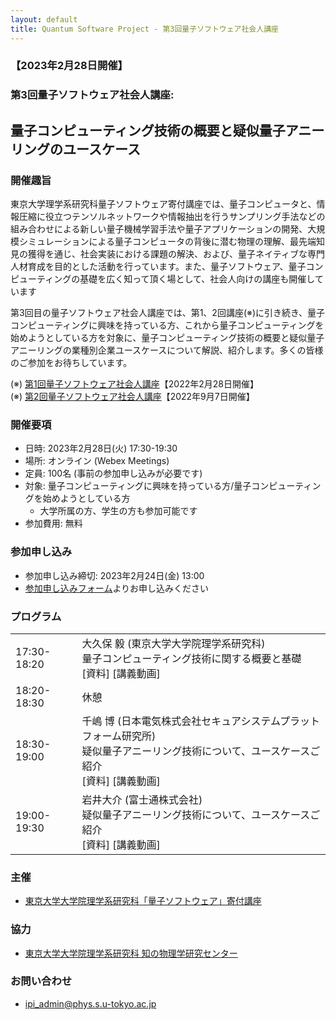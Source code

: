 ```yaml
---
layout: default
title: Quantum Software Project - 第3回量子ソフトウェア社会人講座
---
```


### 【2023年2月28日開催】
### 第3回量子ソフトウェア社会人講座:
## 量子コンピューティング技術の概要と疑似量子アニーリングのユースケース

### 開催趣旨

東京大学理学系研究科量子ソフトウェア寄付講座では、量子コンピュータと、情報圧縮に役立つテンソルネットワークや情報抽出を行うサンプリング手法などの組み合わせによる新しい量子機械学習手法や量子アプリケーションの開発、大規模シミュレーションによる量子コンピュータの背後に潜む物理の理解、最先端知見の獲得を通じ、社会実装における課題の解決、および、量子ネイティブな専門人材育成を目的とした活動を行っています。また、量子ソフトウェア、量子コンピューティングの基礎を広く知って頂く場として、社会人向けの講座も開催しています

第3回目の量子ソフトウェア社会人講座では、第1、2回講座(※)に引き続き、量子コンピューティングに興味を持っている方、これから量子コンピューティングを始めようとしている方を対象に、量子コンピューティング技術の概要と疑似量子アニーリングの業種別企業ユースケースについて解説、紹介します。多くの皆様のご参加をお待ちしています。

(※) [第1回量子ソフトウェア社会人講座](openseminar202202)【2022年2月28日開催】<br/>
(※) [第2回量子ソフトウェア社会人講座](openseminar202209)【2022年9月7日開催】

### 開催要項

* 日時: 2023年2月28日(火) 17:30-19:30
* 場所: オンライン (Webex Meetings)
* 定員: 100名 (事前の参加申し込みが必要です)
* 対象: 量子コンピューティングに興味を持っている方/量子コンピューティングを始めようとしている方
    * 大学所属の方、学生の方も参加可能です
* 参加費用: 無料

### 参加申し込み

* 参加申し込み締切: 2023年2月24日(金) 13:00
* [参加申し込みフォーム]()よりお申し込みください

### プログラム

<table>
<tr><td>17:30-18:20</td><td>大久保 毅 (東京大学大学院理学系研究科)<br/>量子コンピューティング技術に関する概要と基礎<br/>[資料] [講義動画]</td></tr>
<tr><td>18:20-18:30</td><td>休憩</td></tr>
<tr><td>18:30-19:00</td><td>千嶋 博 (日本電気株式会社セキュアシステムプラットフォーム研究所)<br/>疑似量子アニーリング技術について、ユースケースご紹介<br/>[資料] [講義動画]</td></tr>
<tr><td>19:00-19:30</td><td>岩井大介 (富士通株式会社)<br/>疑似量子アニーリング技術について、ユースケースご紹介<br/>[資料] [講義動画]</td></tr>
</table>

### 主催

* [東京大学大学院理学系研究科「量子ソフトウェア」寄付講座](https://qsw.phys.s.u-tokyo.ac.jp)

### 協力

* [東京大学大学院理学系研究科 知の物理学研究センター](https://www.phys.s.u-tokyo.ac.jp/lp/ipi/)

### お問い合わせ

* [ipi_admin@phys.s.u-tokyo.ac.jp](mailto:ipi_admin@phys.s.u-tokyo.ac.jp)
